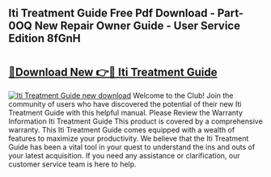 ## Iti Treatment Guide Free Pdf Download - Part-0OQ New Repair Owner Guide - User Service Edition 8fGnH

# <h2><a href="http://bc81963.oget.top/?id=Iti+Treatment+Guide">🔗Download New 👉🔴 Iti Treatment Guide</a></h2>

[![Iti Treatment Guide new download](https://i.imgur.com/5g1atiW.png)](http://bc81963.oget.top/?id=Iti+Treatment+Guide)
Welcome to the Club! Join the community of users who have discovered the potential of their new Iti Treatment Guide with this helpful manual. Please Review the Warranty Information Iti Treatment Guide This product is covered by a comprehensive warranty. This Iti Treatment Guide comes equipped with a wealth of features to maximize your productivity. We believe that the Iti Treatment Guide has been a vital tool in your quest to understand the ins and outs of your latest acquisition. If you need any assistance or clarification, our customer service team is here to help.
